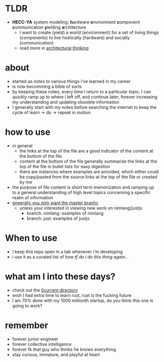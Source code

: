 # TLDR

- **HECC-YA** system modeling: **h**ardware **e**nvironment **c**omponent **c**ommunication **y**ielding **a**rchitecture
  - I want to create (yield) a world (environment) for a set of living things (components) to live hostically (hardware) and socially (communication)
  - read more in [architectural thinking](/0current/architectural%20thinking/systemdesign.md#hecc-ya-system-modeling)

# about

- started as notes to various things i've learned in my career
- is now becomming a bible of sorts
- by keeping these notes, every time I return to a particular topic, I can quickly ramp up to where i left off, and continue later, forever increasing my understanding and updating obsolete information
- I generally start with my notes before searching the internet to keep the cycle of learn -> do -> repeat in motion

# how to use

- in general
  - the links at the top of the file are a good indicator of the content at the bottom of the file
  - content at the bottom of the file generally summarize the links at the top of the file in bullet lists for easy digestion
  - there are instances where examples are provided, which either could be copy/pasted from the source links at the top of the file or created by me
- the purpose of file content is short term memorization and ramping up to a general understanding of high level topics concerning a specific realm of information
- [gneerally you only want  the master branhc](https://dev.to/patricksevat/optimize-your-git-clone-fetch-strategy-for-ci-pipeline-3pka)
  - unless your interested in viewing new work on nimlang/justjs
    - branch: nimlang: examples of nimlang
    - branch: just: examples of justjs

# When to use

- I keep this repo open in a tab whenever i'm developing
- i use it as a curated list of *how tf do i do this thing again...*

# what am I into these days?

- check out the [0current directory](./0current)
- wish I had extra time to learn rust, rust is the fucking future
- I am 70% done with my 1000 millionth startup, do you think this one is going to work?

# remember

- forever junior engineer
- forever collective intelligence
- forever fk that guy who thinks he knows everything
- stay curious, immature, and playful at heart
